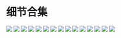 # 细节合集
![](.\细节合集\细节1.jpg)
![](.\细节合集\细节2.jpg)
![](.\细节合集\细节3.jpg)
![](.\细节合集\细节4.jpg)
![](.\细节合集\细节5.jpg)
![](.\细节合集\细节6.jpg)
![](.\细节合集\细节7.jpg)
![](.\细节合集\细节8.jpg)
![](.\细节合集\细节9.jpg)
![](.\细节合集\细节10.jpg)
![](.\细节合集\细节11.jpg)
![](.\细节合集\细节12.jpg)
![](.\细节合集\细节13.jpg)
![](.\细节合集\细节14.jpg)
![](.\细节合集\细节15.jpg)